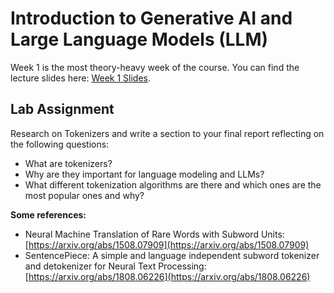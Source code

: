 # Introduction to Generative AI and Large Language Models (LLM)

Week 1 is the most theory-heavy week of the course. You can find the lecture slides here: [Week 1 Slides](https://github.com/Helsinki-NLP/LLM-course-2024/blob/main/week-1/LLM-Course%20Lecture%201.pdf).

## Lab Assignment

Research on Tokenizers and write a section to your final report reflecting on the following questions:
* What are tokenizers?
* Why are they important for language modeling and LLMs?
* What different tokenization algorithms are there and which ones are the most popular ones and why?

**Some references:**
* Neural Machine Translation of Rare Words with Subword Units: 
[https://arxiv.org/abs/1508.07909](https://arxiv.org/abs/1508.07909)
* SentencePiece: A simple and language independent subword tokenizer and detokenizer for Neural Text Processing: 
[https://arxiv.org/abs/1808.06226](https://arxiv.org/abs/1808.06226)
